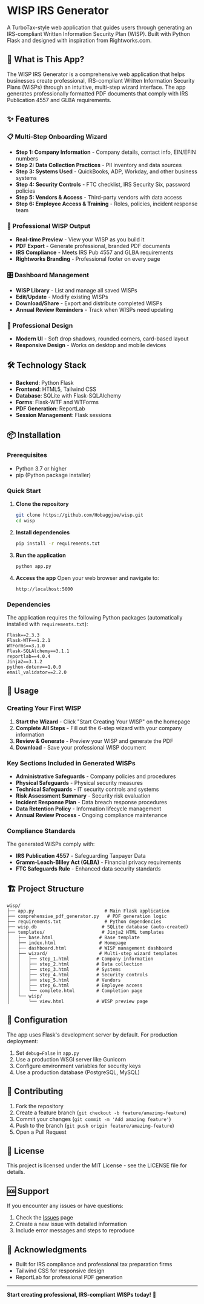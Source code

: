 # WISP IRS Generator

A TurboTax-style web application that guides users through generating an IRS-compliant Written Information Security Plan (WISP). Built with Python Flask and designed with inspiration from Rightworks.com.

## 🎯 What is This App?

The WISP IRS Generator is a comprehensive web application that helps businesses create professional, IRS-compliant Written Information Security Plans (WISPs) through an intuitive, multi-step wizard interface. The app generates professionally formatted PDF documents that comply with IRS Publication 4557 and GLBA requirements.

## ✨ Features

### 📋 Multi-Step Onboarding Wizard
- **Step 1: Company Information** - Company details, contact info, EIN/EFIN numbers
- **Step 2: Data Collection Practices** - PII inventory and data sources
- **Step 3: Systems Used** - QuickBooks, ADP, Workday, and other business systems
- **Step 4: Security Controls** - FTC checklist, IRS Security Six, password policies
- **Step 5: Vendors & Access** - Third-party vendors with data access
- **Step 6: Employee Access & Training** - Roles, policies, incident response team

### 📄 Professional WISP Output
- **Real-time Preview** - View your WISP as you build it
- **PDF Export** - Generate professional, branded PDF documents
- **IRS Compliance** - Meets IRS Pub 4557 and GLBA requirements
- **Rightworks Branding** - Professional footer on every page

### 🎛️ Dashboard Management
- **WISP Library** - List and manage all saved WISPs
- **Edit/Update** - Modify existing WISPs
- **Download/Share** - Export and distribute completed WISPs
- **Annual Review Reminders** - Track when WISPs need updating

### 🎨 Professional Design
- **Modern UI** - Soft drop shadows, rounded corners, card-based layout
- **Responsive Design** - Works on desktop and mobile devices

## 🛠️ Technology Stack

- **Backend**: Python Flask
- **Frontend**: HTML5, Tailwind CSS
- **Database**: SQLite with Flask-SQLAlchemy
- **Forms**: Flask-WTF and WTForms
- **PDF Generation**: ReportLab
- **Session Management**: Flask sessions

## 📦 Installation

### Prerequisites
- Python 3.7 or higher
- pip (Python package installer)

### Quick Start

1. **Clone the repository**
   ```bash
   git clone https://github.com/Hobaggjoe/wisp.git
   cd wisp
   ```

2. **Install dependencies**
   ```bash
   pip install -r requirements.txt
   ```

3. **Run the application**
   ```bash
   python app.py
   ```

4. **Access the app**
   Open your web browser and navigate to:
   ```
   http://localhost:5000
   ```

### Dependencies

The application requires the following Python packages (automatically installed with `requirements.txt`):

```
Flask==2.3.3
Flask-WTF==1.2.1
WTForms==3.1.0
Flask-SQLAlchemy==3.1.1
reportlab==4.0.4
Jinja2==3.1.2
python-dotenv==1.0.0
email_validator==2.2.0
```

## 🚀 Usage

### Creating Your First WISP

1. **Start the Wizard** - Click "Start Creating Your WISP" on the homepage
2. **Complete All Steps** - Fill out the 6-step wizard with your company information
3. **Review & Generate** - Preview your WISP and generate the PDF
4. **Download** - Save your professional WISP document

### Key Sections Included in Generated WISPs

- **Administrative Safeguards** - Company policies and procedures
- **Physical Safeguards** - Physical security measures
- **Technical Safeguards** - IT security controls and systems
- **Risk Assessment Summary** - Security risk evaluation
- **Incident Response Plan** - Data breach response procedures
- **Data Retention Policy** - Information lifecycle management
- **Annual Review Process** - Ongoing compliance maintenance

### Compliance Standards

The generated WISPs comply with:
- **IRS Publication 4557** - Safeguarding Taxpayer Data
- **Gramm-Leach-Bliley Act (GLBA)** - Financial privacy requirements
- **FTC Safeguards Rule** - Enhanced data security standards

## 🏗️ Project Structure

```
wisp/
├── app.py                          # Main Flask application
├── comprehensive_pdf_generator.py   # PDF generation logic
├── requirements.txt                # Python dependencies
├── wisp.db                        # SQLite database (auto-created)
├── templates/                     # Jinja2 HTML templates
│   ├── base.html                 # Base template
│   ├── index.html                # Homepage
│   ├── dashboard.html            # WISP management dashboard
│   ├── wizard/                   # Multi-step wizard templates
│   │   ├── step_1.html          # Company information
│   │   ├── step_2.html          # Data collection
│   │   ├── step_3.html          # Systems
│   │   ├── step_4.html          # Security controls
│   │   ├── step_5.html          # Vendors
│   │   ├── step_6.html          # Employee access
│   │   └── complete.html        # Completion page
│   └── wisp/
│       └── view.html            # WISP preview page
```

## 🔧 Configuration

The app uses Flask's development server by default. For production deployment:

1. Set `debug=False` in `app.py`
2. Use a production WSGI server like Gunicorn
3. Configure environment variables for security keys
4. Use a production database (PostgreSQL, MySQL)

## 🤝 Contributing

1. Fork the repository
2. Create a feature branch (`git checkout -b feature/amazing-feature`)
3. Commit your changes (`git commit -m 'Add amazing feature'`)
4. Push to the branch (`git push origin feature/amazing-feature`)
5. Open a Pull Request

## 📄 License

This project is licensed under the MIT License - see the LICENSE file for details.

## 🆘 Support

If you encounter any issues or have questions:

1. Check the [Issues](https://github.com/Hobaggjoe/wisp/issues) page
2. Create a new issue with detailed information
3. Include error messages and steps to reproduce

## 🎉 Acknowledgments

- Built for IRS compliance and professional tax preparation firms
- Tailwind CSS for responsive design
- ReportLab for professional PDF generation

---

**Start creating professional, IRS-compliant WISPs today!** 🚀
